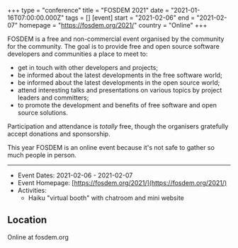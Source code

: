 +++
type = "conference"
title = "FOSDEM 2021"
date = "2021-01-16T07:00:00.000Z"
tags = []
[event]
start = "2021-02-06"
end = "2021-02-07"
homepage = "https://fosdem.org/2021/"
country = "Online"
+++

FOSDEM is a free and non-commercial event organised by the community for the community. The goal is to provide free and open source software developers and communities a place to meet to:

* get in touch with other developers and projects;
* be informed about the latest developments in the free software world;
* be informed about the latest developments in the open source world;
* attend interesting talks and presentations on various topics by project leaders and committers;
* to promote the development and benefits of free software and open source solutions.


Participation and attendance is *totally* free, though the organisers gratefully accept donations and sponsorship.

This year FOSDEM is an online event because it's not safe to gather so much people in person.

---

* Event Dates: 2021-02-06 - 2021-02-07
* Event Homepage: [https://fosdem.org/2021/](https://fosdem.org/2021/)
* Activities:
  * Haiku "virtual booth" with chatroom and mini website


## Location

Online at fosdem.org

